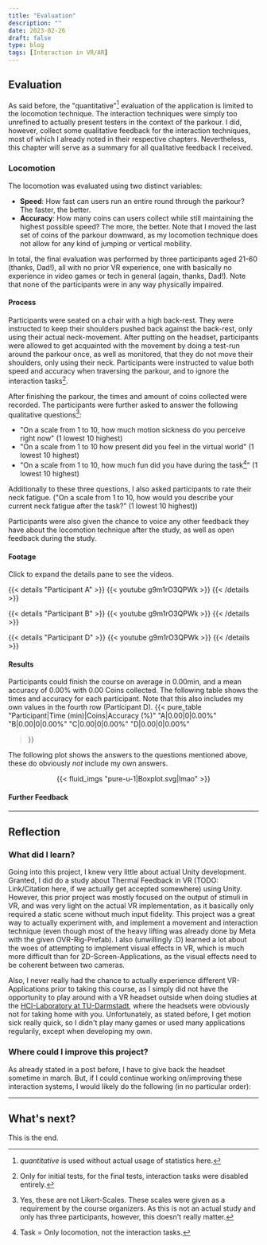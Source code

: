 ```yaml
---
title: "Evaluation"
description: ""
date: 2023-02-26
draft: false
type: blog
tags: [Interaction in VR/AR]
---
```


## Evaluation
As said before, the "quantitative"[^1] evaluation of the application is limited to the locomotion technique. The interaction techniques were simply too unrefined to actually present testers in the context of the parkour. I did, however, collect some qualitative feedback for the interaction techniques, most of which I already noted in their respective chapters. Nevertheless, this chapter will serve as a summary for all qualitative feedback I received.

[^1]: *quantitative* is used without actual usage of statistics here.

### Locomotion
The locomotion was evaluated using two distinct variables:
* **Speed**: How fast can users run an entire round through the parkour? The faster, the better.
* **Accuracy**: How many coins can users collect while still maintaining the highest possible speed? The more, the better. Note that I moved the last set of coins of the parkour downward, as my locomotion technique does not allow for any kind of jumping or vertical mobility.

In total, the final evaluation was performed by three participants aged 21-60 (thanks, Dad!), all with no prior VR experience, one with basically no experience in video games or tech in general (again, thanks, Dad!). Note that none of the participants were in any way physically impaired.

#### Process
Participants were seated on a chair with a high back-rest. They were instructed to keep their shoulders pushed back against the back-rest, only using their actual neck-movement. After putting on the headset, participants were allowed to get acquainted with the movement by doing a test-run around the parkour once, as well as monitored, that they do not move their shoulders, only using their neck. Participants were instructed to value both speed and accuracy when traversing the parkour, and to ignore the interaction tasks[^2].

After finishing the parkour, the times and amount of coins collected were recorded. The participants were further asked to answer the following qualitative questions[^3]:
* "On a scale from 1 to 10, how much motion sickness do you perceive right now" (1 lowest 10 highest)
* "On a scale from 1 to 10 how present did you feel in the virtual world" (1 lowest 10 highest)
* "On a scale from 1 to 10, how much fun did you have during the task[^4]" (1 lowest 10 highest)

Additionally to these three questions, I also asked participants to rate their neck fatigue. ("On a scale from 1 to 10, how would you describe your current neck fatigue after the task?" (1 lowest 10 highest))

Participants were also given the chance to voice any other feedback they have about the locomotion technique after the study, as well as open feedback during the study.

[^2]: Only for initial tests, for the final tests, interaction tasks were disabled entirely.

[^3]: Yes, these are not Likert-Scales. These scales were given as a requirement by the course organizers. As this is not an actual study and only has three participants, however, this doesn't really matter.

[^4]: Task = Only locomotion, not the interaction tasks.

#### Footage
Click to expand the details pane to see the videos.

{{< details "Participant A" >}}
{{< youtube g9m1rO3QPWk >}}
{{< /details >}}

{{< details "Participant B" >}}
{{< youtube g9m1rO3QPWk >}}
{{< /details >}}

{{< details "Participant D" >}}
{{< youtube g9m1rO3QPWk >}}
{{< /details >}}

#### Results
Participants could finish the course on average in 0.00min, and a mean accuracy of 0.00% with 0.00 Coins collected. The following table shows the times and accuracy for each participant. Note that this also includes my own values in the fourth row (Participant D).
{{< pure_table
  "Participant|Time (min)|Coins|Accuracy (%)"
  "A|0.00|0|0.00%"
  "B|0.00|0|0.00%"
  "C|0.00|0|0.00%"
  "D|0.00|0|0.00%"
>}}

The following plot shows the answers to the questions mentioned above, these do obviously *not* include my own answers.

<center>
{{< fluid_imgs
  "pure-u-1|Boxplot.svg|lmao"
>}}
</center>

#### Further Feedback


---

## Reflection
### What did I learn?
Going into this project, I knew very little about actual Unity development. Granted, I did do a study about Thermal Feedback in VR (TODO: Link/Citation here, if we actually get accepted somewhere) using Unity. However, this prior project was mostly focused on the output of stimuli in VR, and was very light on the actual VR implementation, as it basically only required a static scene without much input fidelity. This project was a great way to actually experiment with, and implement a movement and interaction technique (even though most of the heavy lifting was already done by Meta with the given OVR-Rig-Prefab). I also (unwillingly :D) learned a lot about the woes of attempting to implement visual effects in VR, which is much more difficult than for 2D-Screen-Applications, as the visual effects need to be coherent between two cameras.

Also, I never really had the chance to actually experience different VR-Applications prior to taking this course, as I simply did not have the opportunity to play around with a VR headset outside when doing studies at the [HCI-Laboratory at TU-Darmstadt](https://www.informatik.tu-darmstadt.de/telekooperation/telecooperation_group/index.en.jsp), where the headsets were obviously not for taking home with you. Unfortunately, as stated before, I get motion sick really quick, so I didn't play many games or used many applications regularily, except when developing my own.

### Where could I improve this project?
As already stated in a post before, I have to give back the headset sometime in march. But, if I could continue working on/improving these interaction systems, I would likely do the following (in no particular order):



---

## What's next?
This is the end.